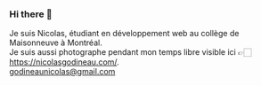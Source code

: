 ### Hi there 👋

Je suis Nicolas, étudiant en développement web au collège de Maisonneuve à Montréal. 
<br>
Je suis aussi photographe pendant mon temps libre visible ici 👉🏻 https://nicolasgodineau.com/.
<br>
godineaunicolas@gmail.com

